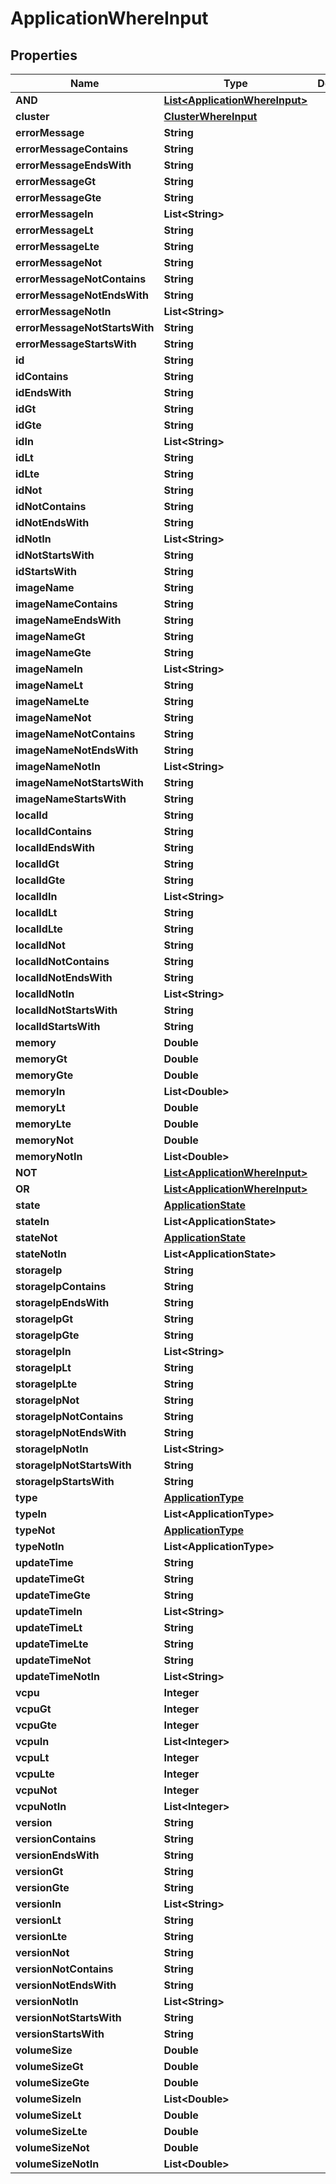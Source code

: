

# ApplicationWhereInput


## Properties

Name | Type | Description | Notes
------------ | ------------- | ------------- | -------------
**AND** | [**List&lt;ApplicationWhereInput&gt;**](ApplicationWhereInput.md) |  |  [optional]
**cluster** | [**ClusterWhereInput**](ClusterWhereInput.md) |  |  [optional]
**errorMessage** | **String** |  |  [optional]
**errorMessageContains** | **String** |  |  [optional]
**errorMessageEndsWith** | **String** |  |  [optional]
**errorMessageGt** | **String** |  |  [optional]
**errorMessageGte** | **String** |  |  [optional]
**errorMessageIn** | **List&lt;String&gt;** |  |  [optional]
**errorMessageLt** | **String** |  |  [optional]
**errorMessageLte** | **String** |  |  [optional]
**errorMessageNot** | **String** |  |  [optional]
**errorMessageNotContains** | **String** |  |  [optional]
**errorMessageNotEndsWith** | **String** |  |  [optional]
**errorMessageNotIn** | **List&lt;String&gt;** |  |  [optional]
**errorMessageNotStartsWith** | **String** |  |  [optional]
**errorMessageStartsWith** | **String** |  |  [optional]
**id** | **String** |  |  [optional]
**idContains** | **String** |  |  [optional]
**idEndsWith** | **String** |  |  [optional]
**idGt** | **String** |  |  [optional]
**idGte** | **String** |  |  [optional]
**idIn** | **List&lt;String&gt;** |  |  [optional]
**idLt** | **String** |  |  [optional]
**idLte** | **String** |  |  [optional]
**idNot** | **String** |  |  [optional]
**idNotContains** | **String** |  |  [optional]
**idNotEndsWith** | **String** |  |  [optional]
**idNotIn** | **List&lt;String&gt;** |  |  [optional]
**idNotStartsWith** | **String** |  |  [optional]
**idStartsWith** | **String** |  |  [optional]
**imageName** | **String** |  |  [optional]
**imageNameContains** | **String** |  |  [optional]
**imageNameEndsWith** | **String** |  |  [optional]
**imageNameGt** | **String** |  |  [optional]
**imageNameGte** | **String** |  |  [optional]
**imageNameIn** | **List&lt;String&gt;** |  |  [optional]
**imageNameLt** | **String** |  |  [optional]
**imageNameLte** | **String** |  |  [optional]
**imageNameNot** | **String** |  |  [optional]
**imageNameNotContains** | **String** |  |  [optional]
**imageNameNotEndsWith** | **String** |  |  [optional]
**imageNameNotIn** | **List&lt;String&gt;** |  |  [optional]
**imageNameNotStartsWith** | **String** |  |  [optional]
**imageNameStartsWith** | **String** |  |  [optional]
**localId** | **String** |  |  [optional]
**localIdContains** | **String** |  |  [optional]
**localIdEndsWith** | **String** |  |  [optional]
**localIdGt** | **String** |  |  [optional]
**localIdGte** | **String** |  |  [optional]
**localIdIn** | **List&lt;String&gt;** |  |  [optional]
**localIdLt** | **String** |  |  [optional]
**localIdLte** | **String** |  |  [optional]
**localIdNot** | **String** |  |  [optional]
**localIdNotContains** | **String** |  |  [optional]
**localIdNotEndsWith** | **String** |  |  [optional]
**localIdNotIn** | **List&lt;String&gt;** |  |  [optional]
**localIdNotStartsWith** | **String** |  |  [optional]
**localIdStartsWith** | **String** |  |  [optional]
**memory** | **Double** |  |  [optional]
**memoryGt** | **Double** |  |  [optional]
**memoryGte** | **Double** |  |  [optional]
**memoryIn** | **List&lt;Double&gt;** |  |  [optional]
**memoryLt** | **Double** |  |  [optional]
**memoryLte** | **Double** |  |  [optional]
**memoryNot** | **Double** |  |  [optional]
**memoryNotIn** | **List&lt;Double&gt;** |  |  [optional]
**NOT** | [**List&lt;ApplicationWhereInput&gt;**](ApplicationWhereInput.md) |  |  [optional]
**OR** | [**List&lt;ApplicationWhereInput&gt;**](ApplicationWhereInput.md) |  |  [optional]
**state** | [**ApplicationState**](ApplicationState.md) |  |  [optional]
**stateIn** | **List&lt;ApplicationState&gt;** |  |  [optional]
**stateNot** | [**ApplicationState**](ApplicationState.md) |  |  [optional]
**stateNotIn** | **List&lt;ApplicationState&gt;** |  |  [optional]
**storageIp** | **String** |  |  [optional]
**storageIpContains** | **String** |  |  [optional]
**storageIpEndsWith** | **String** |  |  [optional]
**storageIpGt** | **String** |  |  [optional]
**storageIpGte** | **String** |  |  [optional]
**storageIpIn** | **List&lt;String&gt;** |  |  [optional]
**storageIpLt** | **String** |  |  [optional]
**storageIpLte** | **String** |  |  [optional]
**storageIpNot** | **String** |  |  [optional]
**storageIpNotContains** | **String** |  |  [optional]
**storageIpNotEndsWith** | **String** |  |  [optional]
**storageIpNotIn** | **List&lt;String&gt;** |  |  [optional]
**storageIpNotStartsWith** | **String** |  |  [optional]
**storageIpStartsWith** | **String** |  |  [optional]
**type** | [**ApplicationType**](ApplicationType.md) |  |  [optional]
**typeIn** | **List&lt;ApplicationType&gt;** |  |  [optional]
**typeNot** | [**ApplicationType**](ApplicationType.md) |  |  [optional]
**typeNotIn** | **List&lt;ApplicationType&gt;** |  |  [optional]
**updateTime** | **String** |  |  [optional]
**updateTimeGt** | **String** |  |  [optional]
**updateTimeGte** | **String** |  |  [optional]
**updateTimeIn** | **List&lt;String&gt;** |  |  [optional]
**updateTimeLt** | **String** |  |  [optional]
**updateTimeLte** | **String** |  |  [optional]
**updateTimeNot** | **String** |  |  [optional]
**updateTimeNotIn** | **List&lt;String&gt;** |  |  [optional]
**vcpu** | **Integer** |  |  [optional]
**vcpuGt** | **Integer** |  |  [optional]
**vcpuGte** | **Integer** |  |  [optional]
**vcpuIn** | **List&lt;Integer&gt;** |  |  [optional]
**vcpuLt** | **Integer** |  |  [optional]
**vcpuLte** | **Integer** |  |  [optional]
**vcpuNot** | **Integer** |  |  [optional]
**vcpuNotIn** | **List&lt;Integer&gt;** |  |  [optional]
**version** | **String** |  |  [optional]
**versionContains** | **String** |  |  [optional]
**versionEndsWith** | **String** |  |  [optional]
**versionGt** | **String** |  |  [optional]
**versionGte** | **String** |  |  [optional]
**versionIn** | **List&lt;String&gt;** |  |  [optional]
**versionLt** | **String** |  |  [optional]
**versionLte** | **String** |  |  [optional]
**versionNot** | **String** |  |  [optional]
**versionNotContains** | **String** |  |  [optional]
**versionNotEndsWith** | **String** |  |  [optional]
**versionNotIn** | **List&lt;String&gt;** |  |  [optional]
**versionNotStartsWith** | **String** |  |  [optional]
**versionStartsWith** | **String** |  |  [optional]
**volumeSize** | **Double** |  |  [optional]
**volumeSizeGt** | **Double** |  |  [optional]
**volumeSizeGte** | **Double** |  |  [optional]
**volumeSizeIn** | **List&lt;Double&gt;** |  |  [optional]
**volumeSizeLt** | **Double** |  |  [optional]
**volumeSizeLte** | **Double** |  |  [optional]
**volumeSizeNot** | **Double** |  |  [optional]
**volumeSizeNotIn** | **List&lt;Double&gt;** |  |  [optional]



